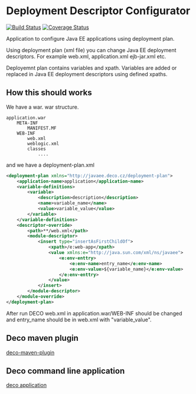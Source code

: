 # Deployment Descriptor Configurator
[![Build Status](https://travis-ci.org/petr-mates/deco.svg?branch=develop)](https://travis-ci.org/petr-mates/deco)
[![Coverage Status](https://coveralls.io/repos/github/petr-mates/deco/badge.svg?branch=develop)](https://coveralls.io/github/petr-mates/deco?branch=develop)

Application to configure Java EE applications using deployment plan.

Using deployment plan (xml file) you can change Java EE deployment descriptors. For example
web.xml, application.xml ejb-jar.xml etc.


Deployemnt plan contains variables and xpath.
Variables are added or replaced in Java EE deployment descriptors using defined xpaths.

## How this should works

We have a war.
war structure.

~~~
application.war
    META-INF
        MANIFEST.MF
    WEB-INF
        web.xml
        weblogic.xml
        classes
            ....
~~~
and we have a deployment-plan.xml
~~~xml
<deployment-plan xmlns="http://javaee.deco.cz/deployment-plan">
    <application-name>application</application-name>
    <variable-definitions>
        <variable>
            <description>description</description>
            <name>variable_name</name>
            <value>variable_value</value>
        </variable>
    </variable-definitions>
    <descriptor-override>
        <path>**/web.xml</path>
        <module-descriptor>
            <insert type="insertAsFirstChildOf">
                <xpath>/e:web-app</xpath>
                <value xmlns:e="http://java.sun.com/xml/ns/javaee">
                    <e:env-enttry>
                        <e:env-name>entry_name</e:env-name>
                        <e:env-value>${variable_name}</e:env-value>
                    </e:env-enttry>
                </value>
            </insert>
        </module-descriptor>
    </module-override>
</deployment-plan>
~~~

After run DECO web.xml in application.war/WEB-INF
should be changed and entry_name should be in web.xml with "variable_value".

## Deco maven plugin
[deco-maven-plugin](deco-maven-plugin/README.md)

## Deco command line application
[deco application](deco-application/README.md)
